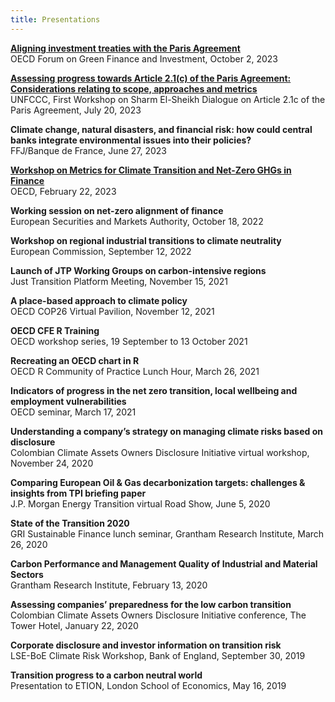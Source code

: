 ```yaml
---
title: Presentations
---
```


**[Aligning investment treaties with the Paris Agreement](https://www.oecd-events.org/oecd-forum-on-green-finance-and-investment/session/a9056ac1-4c01-ee11-907a-002248859577)**  
OECD Forum on Green Finance and Investment, October 2, 2023

**[Assessing progress towards Article 2.1(c) of the Paris Agreement: Considerations relating to scope, approaches and metrics](https://unfccc.int/sites/default/files/resource/2023-07-20-workshop-pa-2.1c-oecd.pdf)**  
UNFCCC, First Workshop on Sharm El-Sheikh Dialogue on Article 2.1c of the Paris Agreement, July 20, 2023

**Climate change, natural disasters, and financial risk: how could central banks integrate environmental issues into their policies?**  
FFJ/Banque de France, June 27, 2023

**[Workshop on Metrics for Climate Transition and Net-Zero GHGs in Finance](https://www.oecd.org/environment/cc/workshoponmetricsforclimatetransitionandnet-zeroghgsinfinance-supportingclimatepolicygoalsandavoidinggreenwashing.htm)**  
OECD, February 22, 2023

**Working session on net-zero alignment of finance**  
European Securities and Markets Authority, October 18, 2022

**Workshop on regional industrial transitions to climate neutrality**  
European Commission, September 12, 2022

**Launch of JTP Working Groups on carbon-intensive regions**  
Just Transition Platform Meeting, November 15, 2021

**A place-based approach to climate policy**  
OECD COP26 Virtual Pavilion, November 12, 2021

**OECD CFE R Training**  
OECD workshop series, 19 September to 13 October 2021

**Recreating an OECD chart in R**  
OECD R Community of Practice Lunch Hour, March 26, 2021

**Indicators of progress in the net zero transition, local wellbeing and employment vulnerabilities**  
OECD seminar, March 17, 2021

**Understanding a company’s strategy on managing climate risks based on disclosure**  
Colombian Climate Assets Owners Disclosure Initiative virtual workshop, November 24, 2020

**Comparing European Oil & Gas decarbonization targets: challenges & insights from TPI briefing paper**  
J.P. Morgan Energy Transition virtual Road Show, June 5, 2020

**State of the Transition 2020**  
GRI Sustainable Finance lunch seminar, Grantham Research Institute, March 26, 2020

**Carbon Performance and Management Quality of Industrial and Material Sectors**  
Grantham Research Institute, February 13, 2020

**Assessing companies’ preparedness for the low carbon transition**  
Colombian Climate Assets Owners Disclosure Initiative conference, The Tower Hotel, January 22, 2020

**Corporate disclosure and investor information on transition risk**  
LSE-BoE Climate Risk Workshop, Bank of England, September 30, 2019

**Transition progress to a carbon neutral world**   
Presentation to ETION, London School of Economics, May 16, 2019
